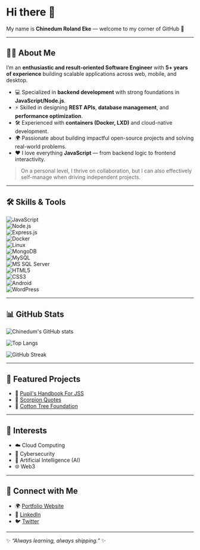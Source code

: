 # Hi there 👋  
My name is **Chinedum Roland Eke** — welcome to my corner of GitHub 🚀  

---

## 👨‍💻 About Me  
I’m an **enthusiastic and result-oriented Software Engineer** with **5+ years of experience** building scalable applications across web, mobile, and desktop.  

- 💻 Specialized in **backend development** with strong foundations in **JavaScript/Node.js**.  
- ⚡ Skilled in designing **REST APIs**, **database management**, and **performance optimization**.  
- 🛠️ Experienced with **containers (Docker, LXD)** and cloud-native development.  
- 🌍 Passionate about building impactful open-source projects and solving real-world problems.  
- ❤️ I love everything **JavaScript** — from backend logic to frontend interactivity.  

> On a personal level, I thrive on collaboration, but I can also effectively self-manage when driving independent projects.  

---

## 🛠️ Skills & Tools  
![JavaScript](https://img.shields.io/badge/-JavaScript-F7DF1E?style=flat&logo=javascript&logoColor=black)  
![Node.js](https://img.shields.io/badge/-Node.js-339933?style=flat&logo=node.js&logoColor=white)  
![Express.js](https://img.shields.io/badge/-Express.js-000000?style=flat&logo=express&logoColor=white)  
![Docker](https://img.shields.io/badge/-Docker-2496ED?style=flat&logo=docker&logoColor=white)  
![Linux](https://img.shields.io/badge/-Linux-FCC624?style=flat&logo=linux&logoColor=black)  
![MongoDB](https://img.shields.io/badge/-MongoDB-47A248?style=flat&logo=mongodb&logoColor=white)  
![MySQL](https://img.shields.io/badge/-MySQL-4479A1?style=flat&logo=mysql&logoColor=white)  
![MS SQL Server](https://img.shields.io/badge/-MS%20SQL%20Server-CC2927?style=flat&logo=microsoft-sql-server&logoColor=white)  
![HTML5](https://img.shields.io/badge/-HTML5-E34F26?style=flat&logo=html5&logoColor=white)  
![CSS3](https://img.shields.io/badge/-CSS3-1572B6?style=flat&logo=css3&logoColor=white)  
![Android](https://img.shields.io/badge/-Android-3DDC84?style=flat&logo=android&logoColor=white)  
![WordPress](https://img.shields.io/badge/-WordPress-21759B?style=flat&logo=wordpress&logoColor=white)  

---

## 📊 GitHub Stats  
![Chinedum's GitHub stats](https://github-readme-stats.vercel.app/api?username=ChinedumEke&show_icons=true&theme=tokyonight)  

![Top Langs](https://github-readme-stats.vercel.app/api/top-langs/?username=ChinedumEke&layout=compact&theme=tokyonight)  

![GitHub Streak](https://github-readme-streak-stats.herokuapp.com/?user=ChinedumEke&theme=tokyonight)  

---

## 🚀 Featured Projects  
- 📘 [Pupil's Handbook For JSS](https://play.google.com/store/apps/details?id=com.scorpiongarage.pupilshandbookjss&hl=en&gl=US)  
- 💬 [Scorpion Quotes](https://scorpion-quotes.netlify.app/)  
- 🌳 [Cotton Tree Foundation](https://www.ctfsl.org/)  

---

## 🌱 Interests  
- ☁️ Cloud Computing  
- 🔐 Cybersecurity  
- 🤖 Artificial Intelligence (AI)  
- 🌐 Web3  

---

## 🔗 Connect with Me  
- 🌍 [Portfolio Website](https://www.chinedum.dev/)  
- 💼 [LinkedIn](https://www.linkedin.com/in/chinedum-roland-eke-8a8904184/)  
- 🐦 [Twitter](https://twitter.com/EkeRoland)  

---

✨ _“Always learning, always shipping.”_ ✨  
